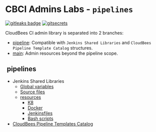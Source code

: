 # CBCI Admins Labs - `pipelines`

[![gitleaks badge](https://img.shields.io/badge/protected%20by-gitleaks-blue)](https://github.com/zricethezav/gitleaks#pre-commit) [![gitsecrets](https://img.shields.io/badge/protected%20by-gitsecrets-blue)](https://github.com/awslabs/git-secrets)

CloudBees CI admin library is separated into 2 branches:

- [pipeline](https://github.com/carlosrodlop/cbci.jenkins-libs/tree/pipelines/resources/docker/agents): Compatible with `Jenkins Shared Libraries` and `CloudBees Pipeline Template Catalog` structures.
- [main](https://github.com/carlosrodlop/cbci.jenkins-libs/tree/main): Admin resources beyond the pipeline scope.

##  pipelines

- Jenkins Shared Libraries
  - [Global variables](vars)
  - [Source files](src)
  - [resources](resources)
    - [K8](resources/k8s)
    - [Docker](resources/docker)
    - [Jenkinsfiles](resources/jenkinsfiles)
    - [Bash scripts](resources/bash)
- [CloudBees Pipeline Templates Catalog](templates)

